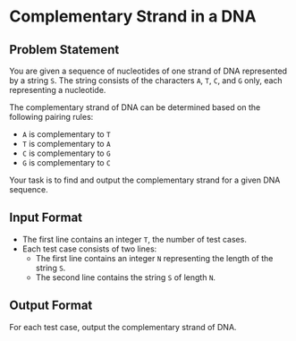 # Complementary Strand in a DNA

## Problem Statement

You are given a sequence of nucleotides of one strand of DNA represented by a string `S`. The string consists of the characters `A`, `T`, `C`, and `G` only, each representing a nucleotide.

The complementary strand of DNA can be determined based on the following pairing rules:
- `A` is complementary to `T`
- `T` is complementary to `A`
- `C` is complementary to `G`
- `G` is complementary to `C`

Your task is to find and output the complementary strand for a given DNA sequence.

## Input Format

- The first line contains an integer `T`, the number of test cases.
- Each test case consists of two lines:
  - The first line contains an integer `N` representing the length of the string `S`.
  - The second line contains the string `S` of length `N`.

## Output Format

For each test case, output the complementary strand of DNA.
